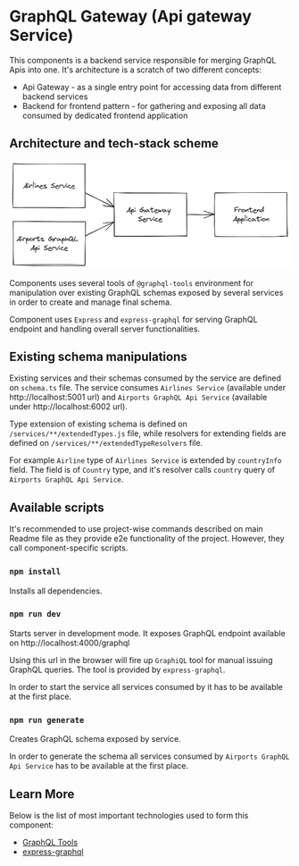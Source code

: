 # GraphQL Gateway (Api gateway Service)

This components is a backend service responsible for merging GraphQL Apis into one. It's architecture is a scratch of two different concepts:
- Api Gateway - as a single entry point for accessing data from different backend services
- Backend for frontend pattern - for gathering and exposing all data consumed by dedicated frontend application

## Architecture and tech-stack scheme

![Api Gateway Service Architecture schema](./readme-img/api-gateway-service-architectural-schema.png)

Components uses several tools of `@graphql-tools` environment for manipulation over existing GraphQL schemas exposed by several services in order to create and manage final schema.

Component uses `Express` and `express-graphql` for serving GraphQL endpoint and handling overall server functionalities.

## Existing schema manipulations

Existing services and their schemas consumed by the service are defined on `schema.ts` file. The service consumes `Airlines Service` (available under http://localhost:5001 url) and `Airports GraphQL Api Service` (available under http://localhost:6002 url).

Type extension of existing schema is defined on `/services/**/extendedTypes.js` file, while resolvers for extending fields are defined on `/services/**/extendedTypeResolvers` file.

For example `Airline` type of `Airlines Service` is extended by `countryInfo` field. The field is of `Country` type, and it's resolver calls `country` query of `Airports GraphQL Api Service`.

## Available scripts

It's recommended to use project-wise commands described on main Readme file as they provide e2e functionality of the project. However, they call component-specific scripts.

### `npm install`

Installs all dependencies.

### `npm run dev`

Starts server in development mode. It exposes GraphQL endpoint available on http://localhost:4000/graphql

Using this url in the browser will fire up `GraphiQL` tool for manual issuing GraphQL queries. The tool is provided by `express-graphql`.

In order to start the service all services consumed by it has to be available at the first place.

### `npm run generate`

Creates GraphQL schema exposed by service.

In order to generate the schema all services consumed by `Airports GraphQL Api Service` has to be available at the first place.

## Learn More

Below is the list of most important technologies used to form this component:

- [GraphQL Tools](https://www.the-guild.dev/graphql/tools)
- [express-graphql](https://www.npmjs.com/package/express-graphql)
